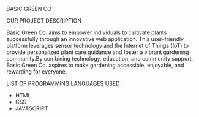 BASIC GREEN CO

OUR PROJECT DESCRIPTION

Basic Green Co. aims to empower individuals to cultivate plants successfully through an innovative web application. This user-friendly platform leverages sensor technology and the Internet of Things (IoT) to provide personalized plant care guidance and foster a vibrant gardening community.By combining technology, education, and community support, Basic Green Co. aspires to make gardening accessible, enjoyable, and rewarding for everyone.


LIST OF PROGRAMMING LANGUAGES USED :
- HTML
- CSS
- JAVASCRIPT